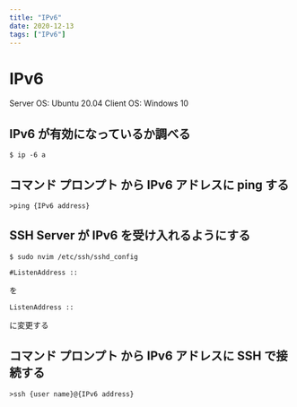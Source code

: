 ```yaml
---
title: "IPv6"
date: 2020-12-13
tags: ["IPv6"]
---
```


# IPv6

Server OS: Ubuntu 20.04
Client OS: Windows 10

## IPv6 が有効になっているか調べる

```
$ ip -6 a
```

## コマンド プロンプト から IPv6 アドレスに ping する

```
>ping {IPv6 address}
```

## SSH Server が IPv6 を受け入れるようにする

```
$ sudo nvim /etc/ssh/sshd_config
```

```
#ListenAddress ::
```

を

```
ListenAddress ::
```

に変更する

## コマンド プロンプト から IPv6 アドレスに SSH で接続する

```
>ssh {user name}@{IPv6 address}
```
